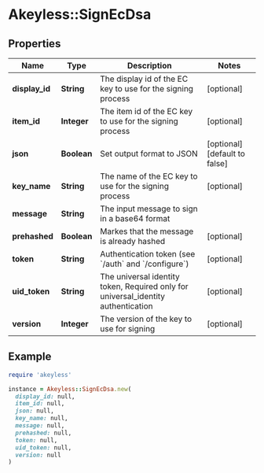 # Akeyless::SignEcDsa

## Properties

| Name | Type | Description | Notes |
| ---- | ---- | ----------- | ----- |
| **display_id** | **String** | The display id of the EC key to use for the signing process | [optional] |
| **item_id** | **Integer** | The item id of the EC key to use for the signing process | [optional] |
| **json** | **Boolean** | Set output format to JSON | [optional][default to false] |
| **key_name** | **String** | The name of the EC key to use for the signing process | [optional] |
| **message** | **String** | The input message to sign in a base64 format |  |
| **prehashed** | **Boolean** | Markes that the message is already hashed | [optional] |
| **token** | **String** | Authentication token (see &#x60;/auth&#x60; and &#x60;/configure&#x60;) | [optional] |
| **uid_token** | **String** | The universal identity token, Required only for universal_identity authentication | [optional] |
| **version** | **Integer** | The version of the key to use for signing | [optional] |

## Example

```ruby
require 'akeyless'

instance = Akeyless::SignEcDsa.new(
  display_id: null,
  item_id: null,
  json: null,
  key_name: null,
  message: null,
  prehashed: null,
  token: null,
  uid_token: null,
  version: null
)
```

